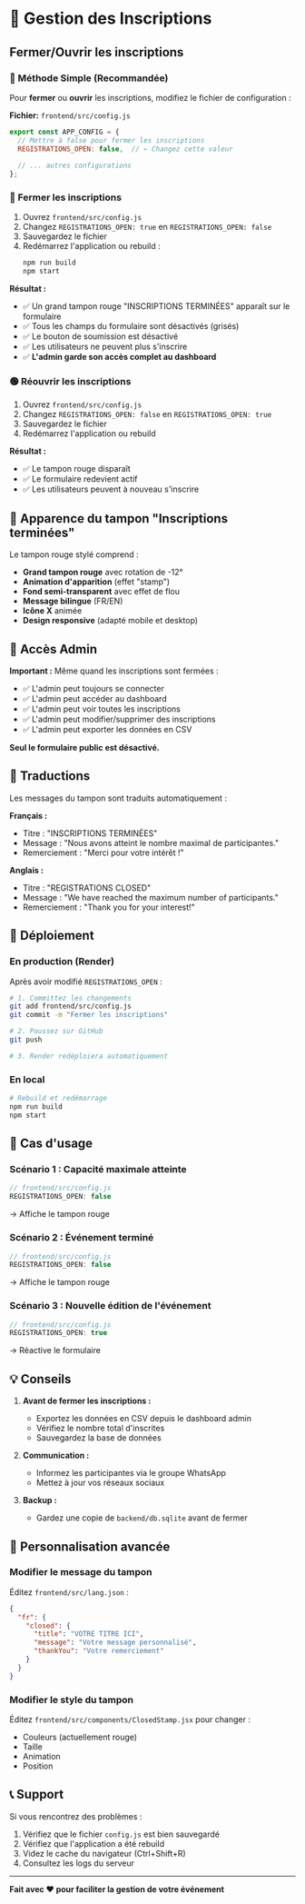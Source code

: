 # 🎯 Gestion des Inscriptions

## Fermer/Ouvrir les inscriptions

### 📍 Méthode Simple (Recommandée)

Pour **fermer** ou **ouvrir** les inscriptions, modifiez le fichier de configuration :

**Fichier:** `frontend/src/config.js`

```javascript
export const APP_CONFIG = {
  // Mettre à false pour fermer les inscriptions
  REGISTRATIONS_OPEN: false,  // ← Changez cette valeur
  
  // ... autres configurations
};
```

### 🔴 Fermer les inscriptions

1. Ouvrez `frontend/src/config.js`
2. Changez `REGISTRATIONS_OPEN: true` en `REGISTRATIONS_OPEN: false`
3. Sauvegardez le fichier
4. Redémarrez l'application ou rebuild :
   ```bash
   npm run build
   npm start
   ```

**Résultat :**
- ✅ Un grand tampon rouge "INSCRIPTIONS TERMINÉES" apparaît sur le formulaire
- ✅ Tous les champs du formulaire sont désactivés (grisés)
- ✅ Le bouton de soumission est désactivé
- ✅ Les utilisateurs ne peuvent plus s'inscrire
- ✅ **L'admin garde son accès complet au dashboard**

### 🟢 Réouvrir les inscriptions

1. Ouvrez `frontend/src/config.js`
2. Changez `REGISTRATIONS_OPEN: false` en `REGISTRATIONS_OPEN: true`
3. Sauvegardez le fichier
4. Redémarrez l'application ou rebuild

**Résultat :**
- ✅ Le tampon rouge disparaît
- ✅ Le formulaire redevient actif
- ✅ Les utilisateurs peuvent à nouveau s'inscrire

## 🎨 Apparence du tampon "Inscriptions terminées"

Le tampon rouge stylé comprend :
- **Grand tampon rouge** avec rotation de -12°
- **Animation d'apparition** (effet "stamp")
- **Fond semi-transparent** avec effet de flou
- **Message bilingue** (FR/EN)
- **Icône X** animée
- **Design responsive** (adapté mobile et desktop)

## 🔐 Accès Admin

**Important :** Même quand les inscriptions sont fermées :
- ✅ L'admin peut toujours se connecter
- ✅ L'admin peut accéder au dashboard
- ✅ L'admin peut voir toutes les inscriptions
- ✅ L'admin peut modifier/supprimer des inscriptions
- ✅ L'admin peut exporter les données en CSV

**Seul le formulaire public est désactivé.**

## 📝 Traductions

Les messages du tampon sont traduits automatiquement :

**Français :**
- Titre : "INSCRIPTIONS TERMINÉES"
- Message : "Nous avons atteint le nombre maximal de participantes."
- Remerciement : "Merci pour votre intérêt !"

**Anglais :**
- Titre : "REGISTRATIONS CLOSED"
- Message : "We have reached the maximum number of participants."
- Remerciement : "Thank you for your interest!"

## 🚀 Déploiement

### En production (Render)

Après avoir modifié `REGISTRATIONS_OPEN` :

```bash
# 1. Committez les changements
git add frontend/src/config.js
git commit -m "Fermer les inscriptions"

# 2. Poussez sur GitHub
git push

# 3. Render redéploiera automatiquement
```

### En local

```bash
# Rebuild et redémarrage
npm run build
npm start
```

## 🎯 Cas d'usage

### Scénario 1 : Capacité maximale atteinte
```javascript
// frontend/src/config.js
REGISTRATIONS_OPEN: false
```
→ Affiche le tampon rouge

### Scénario 2 : Événement terminé
```javascript
// frontend/src/config.js
REGISTRATIONS_OPEN: false
```
→ Affiche le tampon rouge

### Scénario 3 : Nouvelle édition de l'événement
```javascript
// frontend/src/config.js
REGISTRATIONS_OPEN: true
```
→ Réactive le formulaire

## 💡 Conseils

1. **Avant de fermer les inscriptions :**
   - Exportez les données en CSV depuis le dashboard admin
   - Vérifiez le nombre total d'inscrites
   - Sauvegardez la base de données

2. **Communication :**
   - Informez les participantes via le groupe WhatsApp
   - Mettez à jour vos réseaux sociaux

3. **Backup :**
   - Gardez une copie de `backend/db.sqlite` avant de fermer

## 🔧 Personnalisation avancée

### Modifier le message du tampon

Éditez `frontend/src/lang.json` :

```json
{
  "fr": {
    "closed": {
      "title": "VOTRE TITRE ICI",
      "message": "Votre message personnalisé",
      "thankYou": "Votre remerciement"
    }
  }
}
```

### Modifier le style du tampon

Éditez `frontend/src/components/ClosedStamp.jsx` pour changer :
- Couleurs (actuellement rouge)
- Taille
- Animation
- Position

## 📞 Support

Si vous rencontrez des problèmes :
1. Vérifiez que le fichier `config.js` est bien sauvegardé
2. Vérifiez que l'application a été rebuild
3. Videz le cache du navigateur (Ctrl+Shift+R)
4. Consultez les logs du serveur

---

**Fait avec ❤️ pour faciliter la gestion de votre événement**
